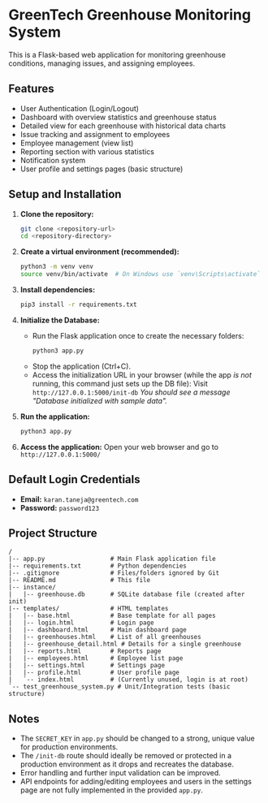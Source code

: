 # GreenTech Greenhouse Monitoring System

This is a Flask-based web application for monitoring greenhouse conditions, managing issues, and assigning employees.

## Features

*   User Authentication (Login/Logout)
*   Dashboard with overview statistics and greenhouse status
*   Detailed view for each greenhouse with historical data charts
*   Issue tracking and assignment to employees
*   Employee management (view list)
*   Reporting section with various statistics
*   Notification system
*   User profile and settings pages (basic structure)

## Setup and Installation

1.  **Clone the repository:**
    ```bash
    git clone <repository-url>
    cd <repository-directory>
    ```

2.  **Create a virtual environment (recommended):**
    ```bash
    python3 -m venv venv
    source venv/bin/activate  # On Windows use `venv\Scripts\activate`
    ```

3.  **Install dependencies:**
    ```bash
    pip3 install -r requirements.txt
    ```

4.  **Initialize the Database:**
    *   Run the Flask application once to create the necessary folders:
        ```bash
        python3 app.py
        ```
    *   Stop the application (Ctrl+C).
    *   Access the initialization URL in your browser (while the app *is not* running, this command just sets up the DB file):
        Visit `http://127.0.0.1:5000/init-db`
        *You should see a message "Database initialized with sample data".*

5.  **Run the application:**
    ```bash
    python3 app.py
    ```

6.  **Access the application:**
    Open your web browser and go to `http://127.0.0.1:5000/`

## Default Login Credentials

*   **Email:** `karan.taneja@greentech.com`
*   **Password:** `password123`

## Project Structure

```
/
|-- app.py                  # Main Flask application file
|-- requirements.txt        # Python dependencies
|-- .gitignore              # Files/folders ignored by Git
|-- README.md               # This file
|-- instance/
|   |-- greenhouse.db       # SQLite database file (created after init)
|-- templates/              # HTML templates
|   |-- base.html           # Base template for all pages
|   |-- login.html          # Login page
|   |-- dashboard.html      # Main dashboard page
|   |-- greenhouses.html    # List of all greenhouses
|   |-- greenhouse_detail.html # Details for a single greenhouse
|   |-- reports.html        # Reports page
|   |-- employees.html      # Employee list page
|   |-- settings.html       # Settings page
|   |-- profile.html        # User profile page
|   `-- index.html          # (Currently unused, login is at root)
`-- test_greenhouse_system.py # Unit/Integration tests (basic structure)
```

## Notes

*   The `SECRET_KEY` in `app.py` should be changed to a strong, unique value for production environments.
*   The `/init-db` route should ideally be removed or protected in a production environment as it drops and recreates the database.
*   Error handling and further input validation can be improved.
*   API endpoints for adding/editing employees and users in the settings page are not fully implemented in the provided `app.py`.
